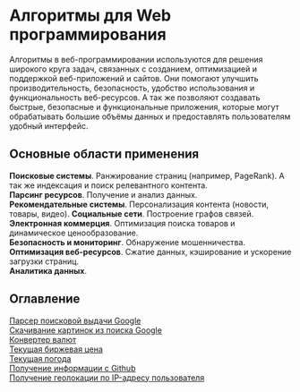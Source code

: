 # Алгоритмы для Web программирования 

Алгоритмы в веб-программировании используются для решения широкого круга задач, связанных с созданием, оптимизацией и поддержкой веб-приложений и сайтов. Они помогают улучшить производительность, безопасность, удобство использования и функциональность веб-ресурсов. А так же позволяют создавать быстрые, безопасные и функциональные приложения, которые могут обрабатывать большие объёмы данных и предоставлять пользователям удобный интерфейс.

## Основные области применения

__Поисковые системы__. Ранжирование страниц (например, PageRank). А так же индексация и поиск релевантного контента.  
__Парсинг ресурсов__. Получение и анализ данных.  
__Рекомендательные системы__. Персонализация контента (новости, товары, видео).
__Социальные сети__. Построение графов связей.  
__Электронная коммерция__. Оптимизация поиска товаров и динамическое ценообразование.  
__Безопасность и мониторинг__. Обнаружение мошенничества.  
__Оптимизация веб-ресурсов__. Сжатие данных, кэширование и ускорение загрузки страниц.  
__Аналитика данных__.

## Оглавление

[Парсер поисковой выдачи Google](crawl_google_results.md)  
[Скачивание картинок из поиска Google](download_images_from_google_query.md)  
[Конвертер валют](currency_converter.md)  
[Текущая биржевая цена](current_stock_price.md)  
[Текущая погода](current_weather.md)  
[Получение информации с Github](fetch_github_info.md)  
[Получение геолокации по IP-адресу пользователя](get_ip_geolocation.md)
